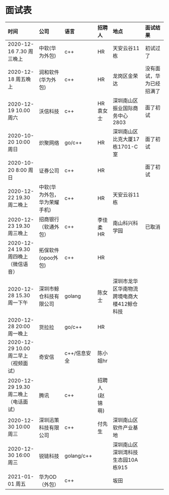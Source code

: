 # 面试表

|时间  |公司|语言|招聘人|地点|面试结果|
|:-----|:---|:----|:-----|:---|:-------|
|2020-12-16 7.30  周三晚上|  中软(华为外包) | c++  |  HR  |天安云谷11栋 |  初试过了|
|2020-12-18 周五晚上 | 润和软件(华为外包)|   c++|     HR|   龙岗区金荣达|没有面试，华为已经招满了|
|2020-12-19 10.00  周六|沃信科技  |c++ |HR袁女士 |深圳南山区振业国际商务中心2803| 面了初试 |
|2020-10-20 10:00 周日| 炽聚网络|go/c++| HR|深圳南山区比克大厦17栋1701-C室|面了初试 |
|2020-10-20 8:00 周日| 证券公司|c++| HR| |面了初试 |
|2020-12-22 19.30  周二晚上|  中软(华为外包，华为荣耀手机) | c++  |  HR  |天安云谷11栋 |  |
|2020-12-23 19.30  周三晚上|招商银行（软通外包）|c++|李佳柔HR|南山科兴科学园| 已取消|
|2020-12-24 19.30  周四晚上（微信语音） |拓保软件(opoo外包)|c++|     HR|   | |
|2020-12-28 15.30 周一下午 | 深圳市鲸仓科技有限公司| golang| 陈女士  |深圳市龙华区华南物流跨境电商大楼412鲸仓科技| |
|2020-12-28 20:00 周一晚上| 货拉拉| go/c++ | HR|  |  |
|2020-12-29 10.00  周二早上（视频面试）| 奇安信 |c++/信息安全 | 陈小姐hr| |  |
|2020-12-29 19.30  周二晚上（电话面试） | 腾讯 |    c++ |  招聘人(赵锦萌)| |  |
|2020-12-30 10:00  周三|深圳迅策科技有限公司| c++ | 付先生|深圳南山区软件产业基地| |
|2020-12-30 16:00  周三|锐链科技| golang/c++ | |深圳南山区深圳湾科技生态园10A栋915| |
|2021-01-01  周五|  华为OD（外包）| c++ | | 坂田|  |
